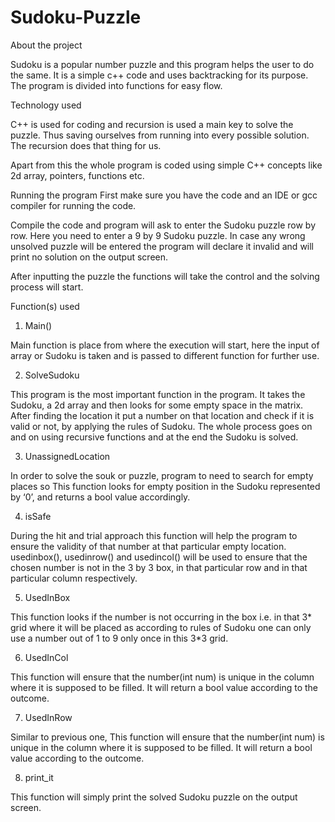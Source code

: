 # Sudoku-Puzzle

About the project

Sudoku is a popular number puzzle and this program helps the user to do the same.
It is a simple c++ code and uses backtracking for its purpose. The program is divided
into functions for easy flow.

Technology used

C++ is used for coding and recursion is used a main key to solve the puzzle. Thus
saving ourselves from running into every possible solution. The recursion does that
thing for us.

Apart from this the whole program is coded using simple C++ concepts like 2d array,
pointers, functions etc.

Running the program
First make sure you have the code and an IDE or gcc compiler for running the code.

Compile the code and program will ask to enter the Sudoku puzzle row by row. Here
you need to enter a 9 by 9 Sudoku puzzle. In case any wrong unsolved puzzle will be
entered the program will declare it invalid and will print no solution on the output
screen.

After inputting the puzzle the functions will take the control and the solving process
will start.

Function(s) used
1) Main()

Main function is place from where the execution will start, here the input of
array or Sudoku is taken and is passed to different function for further use.

2) SolveSudoku

This program is the most important function in the program. It takes the
Sudoku, a 2d array and then looks for some empty space in the matrix. After
finding the location it put a number on that location and check if it is valid or
not, by applying the rules of Sudoku.
The whole process goes on and on using recursive functions and at the end
the Sudoku is solved.

3) UnassignedLocation

In order to solve the souk or puzzle, program to need to search for empty
places so
This function looks for empty position in the Sudoku represented by ‘0’, and
returns a bool value accordingly.

4) isSafe

During the hit and trial approach this function will help the program to ensure
the validity of that number at that particular empty location. usedinbox(),
usedinrow() and usedincol() will be used to ensure that the chosen number is
not in the 3 by 3 box, in that particular row and in that particular column
respectively.

5) UsedInBox

This function looks if the number is not occurring in the box i.e. in that 3*
grid where it will be placed as according to rules of Sudoku one can only use a
number out of 1 to 9 only once in this 3*3 grid.

6) UsedInCol

This function will ensure that the number(int num) is unique in the column
where it is supposed to be filled. It will return a bool value according to the
outcome.

7) UsedInRow

Similar to previous one, This function will ensure that the number(int num) is
unique in the column where it is supposed to be filled. It will return a bool
value according to the outcome.

8) print_it

This function will simply print the solved Sudoku puzzle on the output screen.

